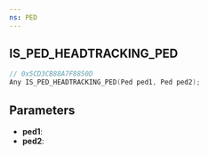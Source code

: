 ```yaml
---
ns: PED
---
```

## IS_PED_HEADTRACKING_PED

```c
// 0x5CD3CB88A7F8850D
Any IS_PED_HEADTRACKING_PED(Ped ped1, Ped ped2);
```

## Parameters
* **ped1**:
* **ped2**:
